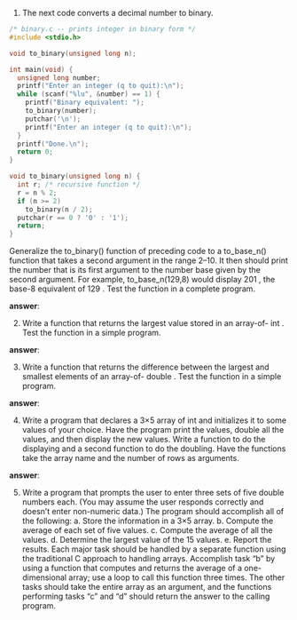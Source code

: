 

1. The next code converts a decimal number to binary.

```C
/* binary.c -- prints integer in binary form */
#include <stdio.h>

void to_binary(unsigned long n);

int main(void) {
  unsigned long number;
  printf("Enter an integer (q to quit):\n");
  while (scanf("%lu", &number) == 1) {
    printf("Binary equivalent: ");
    to_binary(number);
    putchar('\n');
    printf("Enter an integer (q to quit):\n");
  }
  printf("Done.\n");
  return 0;
}

void to_binary(unsigned long n) {
  int r; /* recursive function */
  r = n % 2;
  if (n >= 2)
    to_binary(n / 2);
  putchar(r == 0 ? '0' : '1');
  return;
}
```

Generalize the to_binary() function of preceding code to a to_base_n() function that takes a second argument in the range 2–10. It then should print the number that is its
first argument to the number base given by the second argument. For example, to_base_n(129,8) would display 201 , the base-8 equivalent of 129 . Test the function in a
complete program.

**answer**: 

2. Write a function that returns the largest value stored in an array-of- int . Test the function in a simple program.

**answer**: 

3. Write a function that returns the difference between the largest and smallest elements of an array-of- double . Test the function in a simple program.

**answer**: 

4. Write a program that declares a 3×5 array of int and initializes it to some values of your choice. Have the program print the values, double all the values, and then display the new values. Write a function to do the displaying and a second function to do the doubling. Have the functions take the array name and the number of rows as arguments.

**answer**: 

5. Write a program that prompts the user to enter three sets of five double numbers each.
(You may assume the user responds correctly and doesn’t enter non-numeric data.) The
program should accomplish all of the following:
  a. Store the information in a 3×5 array.
  b. Compute the average of each set of five values.
  c. Compute the average of all the values.
  d. Determine the largest value of the 15 values.
  e. Report the results.
Each major task should be handled by a separate function using the traditional C
approach to handling arrays. Accomplish task “b” by using a function that computes
and returns the average of a one-dimensional array; use a loop to call this function three
times. The other tasks should take the entire array as an argument, and the functions
performing tasks “c” and “d” should return the answer to the calling program.

